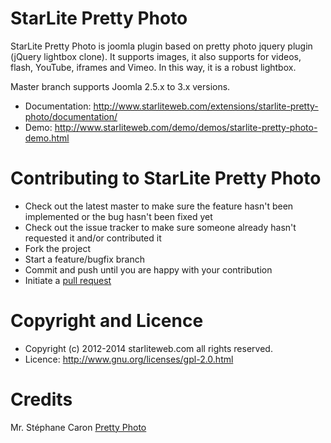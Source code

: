 StarLite Pretty Photo
=====================

StarLite Pretty Photo is joomla plugin based on pretty photo jquery plugin (jQuery lightbox clone). It supports images, it also supports for videos, flash, YouTube, iframes and Vimeo. In this way, it is a robust lightbox.

Master branch supports Joomla 2.5.x to 3.x versions.

* Documentation: http://www.starliteweb.com/extensions/starlite-pretty-photo/documentation/
* Demo: http://www.starliteweb.com/demo/demos/starlite-pretty-photo-demo.html



Contributing to StarLite Pretty Photo
=====================

* Check out the latest master to make sure the feature hasn't been implemented or the bug hasn't been fixed yet
* Check out the issue tracker to make sure someone already hasn't requested it and/or contributed it
* Fork the project
* Start a feature/bugfix branch
* Commit and push until you are happy with your contribution
* Initiate a [pull request](https://help.github.com/articles/using-pull-requests)



Copyright and Licence
=====================

* Copyright (c) 2012-2014 starliteweb.com all rights reserved. 
* Licence: http://www.gnu.org/licenses/gpl-2.0.html



Credits
=====================

Mr. Stéphane Caron [Pretty Photo](http://www.no-margin-for-errors.com/projects/prettyphoto-jquery-lightbox-clone/)
